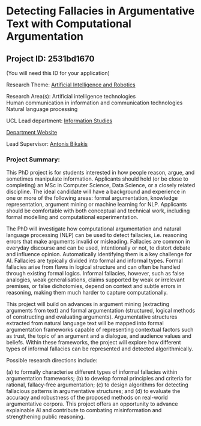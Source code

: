 # Detecting Fallacies in Argumentative Text with Computational Argumentation

## Project ID: **2531bd1670**
(You will need this ID for your application)

Research Theme: [Artificial Intelligence and Robotics](../themes/artificial-intelligence-and-robotics.md)

Research Area(s):
Artificial intelligence technologies<br />Human communication in information and communication technologies<br />Natural language processing

UCL Lead department: [Information Studies](../departments/information-studies.md)

[Department Website](https://www.ucl.ac.uk/arts-humanities/information-studies)

Lead Supervisor: [Antonis Bikakis](https://profiles.ucl.ac.uk/32337)

### Project Summary:

This PhD project is for students interested in how people reason, argue, and sometimes manipulate information. Applicants should hold (or be close to completing) an MSc in Computer Science, Data Science, or a closely related discipline. The ideal candidate will have a background and experience in one or more of the following areas: formal argumentation, knowledge representation, argument mining or machine learning for NLP. Applicants should be comfortable with both conceptual and technical work, including formal modelling and computational experimentation.

The PhD will investigate how computational argumentation and natural language processing (NLP) can be used to detect fallacies, i.e. reasoning errors that make arguments invalid or misleading. Fallacies are common in everyday discourse and can be used, intentionally or not, to distort debate and influence opinion. Automatically identifying them is a key challenge for AI. Fallacies are typically divided into formal and informal types. Formal fallacies arise from flaws in logical structure and can often be handled through existing formal logics. Informal fallacies, however, such as false analogies, weak generalisations, claims supported by weak or irrelevant premises, or false dichotomies, depend on context and subtle errors in reasoning, making them much harder to capture computationally.

This project will build on advances in argument mining (extracting arguments from text) and formal argumentation (structured, logical methods of constructing and evaluating arguments). Argumentative structures extracted from natural language text will be mapped into formal argumentation frameworks capable of representing contextual factors such as trust, the topic of an argument and a dialogue, and audience values and beliefs. Within these frameworks, the project will explore how different types of informal fallacies can be represented and detected algorithmically.

Possible research directions include:

(a) to formally characterise different types of informal fallacies within argumentation frameworks;
(b) to develop formal principles and criteria for rational, fallacy-free argumentation;
(c) to design algorithms for detecting fallacious patterns in argumentative structures; and
(d) to evaluate the accuracy and robustness of the proposed methods on real-world argumentative corpora.
This project offers an opportunity to advance explainable AI and contribute to combating misinformation and strengthening public reasoning.
